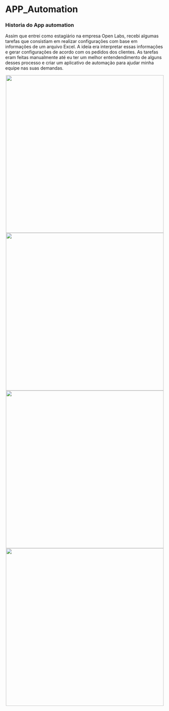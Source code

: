 # APP_Automation

### Historia do App automation

Assim que entrei como estagiário na empresa Open Labs, recebi algumas tarefas que consistiam em realizar configurações com base em informações 
de um arquivo Excel. A ideia era interpretar essas informações e gerar configurações de acordo com os pedidos dos clientes. 
As tarefas eram feitas manualmente até eu ter um melhor entendendimento de alguns desses processo e criar um aplicativo de automação 
para ajudar minha equipe nas suas demandas. 

<div align="center">
<img src="https://github.com/FHCodes/APP_Automation/assets/50469414/902624e5-b010-40f4-a9aa-628aa7754660.png" 
  width="500px" />
</div>


<div align="center">
<img src="https://github.com/FHCodes/APP_Automation/assets/50469414/2e5f41eb-99ae-445b-840c-d420acbc4d84.png" 
  width="500px" />
</div>

<div align="center">
<img src="https://github.com/FHCodes/APP_Automation/assets/50469414/528e5874-7af2-494c-8c5f-1630bdf6ddb4.png" 
  width="500px" />
</div>

<div align="center">
<img src="https://github.com/FHCodes/APP_Automation/assets/50469414/6fa884f3-3e62-4ac9-8112-dcd9ff067042.png" 
  width="500px" />
</div>


